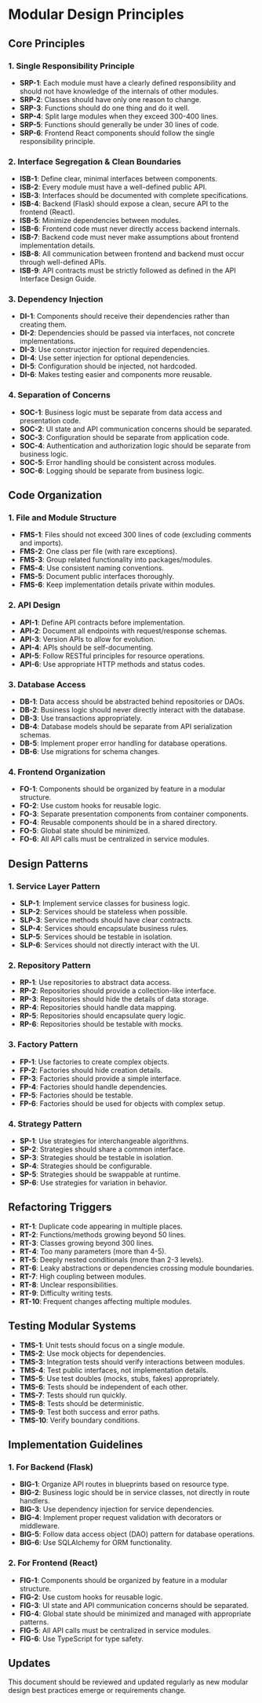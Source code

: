 # Modular Design Principles

## Core Principles

### 1. Single Responsibility Principle

- **SRP-1**: Each module must have a clearly defined responsibility and should not have knowledge of the internals of other modules.
- **SRP-2**: Classes should have only one reason to change.
- **SRP-3**: Functions should do one thing and do it well.
- **SRP-4**: Split large modules when they exceed 300-400 lines.
- **SRP-5**: Functions should generally be under 30 lines of code.
- **SRP-6**: Frontend React components should follow the single responsibility principle.

### 2. Interface Segregation & Clean Boundaries

- **ISB-1**: Define clear, minimal interfaces between components.
- **ISB-2**: Every module must have a well-defined public API.
- **ISB-3**: Interfaces should be documented with complete specifications.
- **ISB-4**: Backend (Flask) should expose a clean, secure API to the frontend (React).
- **ISB-5**: Minimize dependencies between modules.
- **ISB-6**: Frontend code must never directly access backend internals.
- **ISB-7**: Backend code must never make assumptions about frontend implementation details.
- **ISB-8**: All communication between frontend and backend must occur through well-defined APIs.
- **ISB-9**: API contracts must be strictly followed as defined in the API Interface Design Guide.

### 3. Dependency Injection

- **DI-1**: Components should receive their dependencies rather than creating them.
- **DI-2**: Dependencies should be passed via interfaces, not concrete implementations.
- **DI-3**: Use constructor injection for required dependencies.
- **DI-4**: Use setter injection for optional dependencies.
- **DI-5**: Configuration should be injected, not hardcoded.
- **DI-6**: Makes testing easier and components more reusable.

### 4. Separation of Concerns

- **SOC-1**: Business logic must be separate from data access and presentation code.
- **SOC-2**: UI state and API communication concerns should be separated.
- **SOC-3**: Configuration should be separate from application code.
- **SOC-4**: Authentication and authorization logic should be separate from business logic.
- **SOC-5**: Error handling should be consistent across modules.
- **SOC-6**: Logging should be separate from business logic.

## Code Organization

### 1. File and Module Structure

- **FMS-1**: Files should not exceed 300 lines of code (excluding comments and imports).
- **FMS-2**: One class per file (with rare exceptions).
- **FMS-3**: Group related functionality into packages/modules.
- **FMS-4**: Use consistent naming conventions.
- **FMS-5**: Document public interfaces thoroughly.
- **FMS-6**: Keep implementation details private within modules.

### 2. API Design

- **API-1**: Define API contracts before implementation.
- **API-2**: Document all endpoints with request/response schemas.
- **API-3**: Version APIs to allow for evolution.
- **API-4**: APIs should be self-documenting.
- **API-5**: Follow RESTful principles for resource operations.
- **API-6**: Use appropriate HTTP methods and status codes.

### 3. Database Access

- **DB-1**: Data access should be abstracted behind repositories or DAOs.
- **DB-2**: Business logic should never directly interact with the database.
- **DB-3**: Use transactions appropriately.
- **DB-4**: Database models should be separate from API serialization schemas.
- **DB-5**: Implement proper error handling for database operations.
- **DB-6**: Use migrations for schema changes.

### 4. Frontend Organization

- **FO-1**: Components should be organized by feature in a modular structure.
- **FO-2**: Use custom hooks for reusable logic.
- **FO-3**: Separate presentation components from container components.
- **FO-4**: Reusable components should be in a shared directory.
- **FO-5**: Global state should be minimized.
- **FO-6**: All API calls must be centralized in service modules.

## Design Patterns

### 1. Service Layer Pattern

- **SLP-1**: Implement service classes for business logic.
- **SLP-2**: Services should be stateless when possible.
- **SLP-3**: Service methods should have clear contracts.
- **SLP-4**: Services should encapsulate business rules.
- **SLP-5**: Services should be testable in isolation.
- **SLP-6**: Services should not directly interact with the UI.

### 2. Repository Pattern

- **RP-1**: Use repositories to abstract data access.
- **RP-2**: Repositories should provide a collection-like interface.
- **RP-3**: Repositories should hide the details of data storage.
- **RP-4**: Repositories should handle data mapping.
- **RP-5**: Repositories should encapsulate query logic.
- **RP-6**: Repositories should be testable with mocks.

### 3. Factory Pattern

- **FP-1**: Use factories to create complex objects.
- **FP-2**: Factories should hide creation details.
- **FP-3**: Factories should provide a simple interface.
- **FP-4**: Factories should handle dependencies.
- **FP-5**: Factories should be testable.
- **FP-6**: Factories should be used for objects with complex setup.

### 4. Strategy Pattern

- **SP-1**: Use strategies for interchangeable algorithms.
- **SP-2**: Strategies should share a common interface.
- **SP-3**: Strategies should be testable in isolation.
- **SP-4**: Strategies should be configurable.
- **SP-5**: Strategies should be swappable at runtime.
- **SP-6**: Use strategies for variation in behavior.

## Refactoring Triggers

- **RT-1**: Duplicate code appearing in multiple places.
- **RT-2**: Functions/methods growing beyond 50 lines.
- **RT-3**: Classes growing beyond 300 lines.
- **RT-4**: Too many parameters (more than 4-5).
- **RT-5**: Deeply nested conditionals (more than 2-3 levels).
- **RT-6**: Leaky abstractions or dependencies crossing module boundaries.
- **RT-7**: High coupling between modules.
- **RT-8**: Unclear responsibilities.
- **RT-9**: Difficulty writing tests.
- **RT-10**: Frequent changes affecting multiple modules.

## Testing Modular Systems

- **TMS-1**: Unit tests should focus on a single module.
- **TMS-2**: Use mock objects for dependencies.
- **TMS-3**: Integration tests should verify interactions between modules.
- **TMS-4**: Test public interfaces, not implementation details.
- **TMS-5**: Use test doubles (mocks, stubs, fakes) appropriately.
- **TMS-6**: Tests should be independent of each other.
- **TMS-7**: Tests should run quickly.
- **TMS-8**: Tests should be deterministic.
- **TMS-9**: Test both success and error paths.
- **TMS-10**: Verify boundary conditions.

## Implementation Guidelines

### 1. For Backend (Flask)

- **BIG-1**: Organize API routes in blueprints based on resource type.
- **BIG-2**: Business logic should be in service classes, not directly in route handlers.
- **BIG-3**: Use dependency injection for service dependencies.
- **BIG-4**: Implement proper request validation with decorators or middleware.
- **BIG-5**: Follow data access object (DAO) pattern for database operations.
- **BIG-6**: Use SQLAlchemy for ORM functionality.

### 2. For Frontend (React)

- **FIG-1**: Components should be organized by feature in a modular structure.
- **FIG-2**: Use custom hooks for reusable logic.
- **FIG-3**: UI state and API communication concerns should be separated.
- **FIG-4**: Global state should be minimized and managed with appropriate patterns.
- **FIG-5**: All API calls must be centralized in service modules.
- **FIG-6**: Use TypeScript for type safety.

## Updates
This document should be reviewed and updated regularly as new modular design best practices emerge or requirements change. 